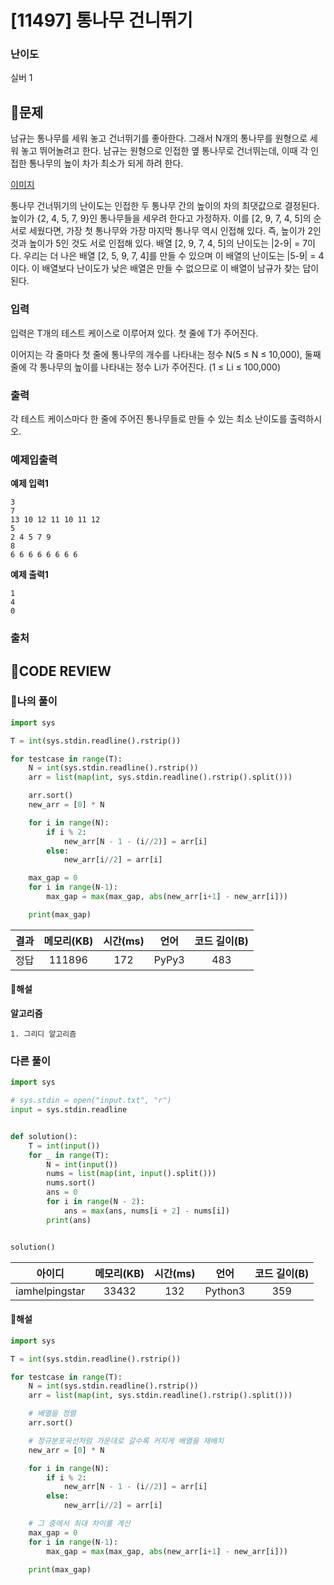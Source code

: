 # [11497] 통나무 건니뛰기

### **난이도**
실버 1
## **📝문제**
남규는 통나무를 세워 놓고 건너뛰기를 좋아한다. 그래서 N개의 통나무를 원형으로 세워 놓고 뛰어놀려고 한다. 남규는 원형으로 인접한 옆 통나무로 건너뛰는데, 이때 각 인접한 통나무의 높이 차가 최소가 되게 하려 한다.

[이미지](https://onlinejudgeimages.s3-ap-northeast-1.amazonaws.com/problem/11497/1.png)

통나무 건너뛰기의 난이도는 인접한 두 통나무 간의 높이의 차의 최댓값으로 결정된다. 높이가 {2, 4, 5, 7, 9}인 통나무들을 세우려 한다고 가정하자. 이를 [2, 9, 7, 4, 5]의 순서로 세웠다면, 가장 첫 통나무와 가장 마지막 통나무 역시 인접해 있다. 즉, 높이가 2인 것과 높이가 5인 것도 서로 인접해 있다. 배열 [2, 9, 7, 4, 5]의 난이도는 |2-9| = 7이다. 우리는 더 나은 배열 [2, 5, 9, 7, 4]를 만들 수 있으며 이 배열의 난이도는 |5-9| = 4이다. 이 배열보다 난이도가 낮은 배열은 만들 수 없으므로 이 배열이 남규가 찾는 답이 된다.
### **입력**
입력은 T개의 테스트 케이스로 이루어져 있다. 첫 줄에 T가 주어진다.

이어지는 각 줄마다 첫 줄에 통나무의 개수를 나타내는 정수 N(5 ≤ N ≤ 10,000), 둘째 줄에 각 통나무의 높이를 나타내는 정수 Li가 주어진다. (1 ≤ Li ≤ 100,000)
### **출력**
각 테스트 케이스마다 한 줄에 주어진 통나무들로 만들 수 있는 최소 난이도를 출력하시오.
### **예제입출력**

**예제 입력1**

```
3
7
13 10 12 11 10 11 12
5
2 4 5 7 9
8
6 6 6 6 6 6 6 6
```

**예제 출력1**

```
1
4
0
```

### **출처**

## **🧐CODE REVIEW**

### **🧾나의 풀이**

```python
import sys

T = int(sys.stdin.readline().rstrip())

for testcase in range(T):
    N = int(sys.stdin.readline().rstrip())
    arr = list(map(int, sys.stdin.readline().rstrip().split()))

    arr.sort()
    new_arr = [0] * N

    for i in range(N):
        if i % 2:
            new_arr[N - 1 - (i//2)] = arr[i]
        else:
            new_arr[i//2] = arr[i]

    max_gap = 0
    for i in range(N-1):
        max_gap = max(max_gap, abs(new_arr[i+1] - new_arr[i]))

    print(max_gap)
```

결과	| 메모리(KB) |	시간(ms) |	언어 |	코드 길이(B)
:----:|:-----:|:-----:|:-----:|:--------:
정답|111896|172|PyPy3|483
#### **📝해설**

**알고리즘**
```
1. 그리디 알고리즘
```

### **다른 풀이**

```python
import sys

# sys.stdin = open("input.txt", "r")
input = sys.stdin.readline


def solution():
    T = int(input())
    for _ in range(T):
        N = int(input())
        nums = list(map(int, input().split()))
        nums.sort()
        ans = 0
        for i in range(N - 2):
            ans = max(ans, nums[i + 2] - nums[i])
        print(ans)


solution()
```

아이디 | 메모리(KB) |	시간(ms) |	언어 |	코드 길이(B) 
:-----:|:-----:|:-----:|:----:|:--------:
iamhelpingstar|33432|132|Python3|359
#### **📝해설**

```python
import sys

T = int(sys.stdin.readline().rstrip())

for testcase in range(T):
    N = int(sys.stdin.readline().rstrip())
    arr = list(map(int, sys.stdin.readline().rstrip().split()))

    # 배열을 정렬
    arr.sort()

    # 정규분포곡선처럼 가운데로 갈수록 커지게 배열을 재배치
    new_arr = [0] * N

    for i in range(N):
        if i % 2:
            new_arr[N - 1 - (i//2)] = arr[i]
        else:
            new_arr[i//2] = arr[i]

    # 그 중에서 최대 차이를 계산
    max_gap = 0
    for i in range(N-1):
        max_gap = max(max_gap, abs(new_arr[i+1] - new_arr[i]))

    print(max_gap)
```